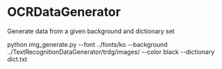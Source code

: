 # OCRDataGenerator
Generate data from a given background and dictionary set

python img_generate.py --font ../fonts/ko --background ../TextRecognitionDataGenerator/trdg/images/ --color black --dictionary dict.txt
